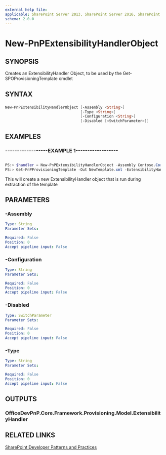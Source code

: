 ```yaml
---
external help file:
applicable: SharePoint Server 2013, SharePoint Server 2016, SharePoint Online
schema: 2.0.0
---
```

# New-PnPExtensibilityHandlerObject

## SYNOPSIS
Creates an ExtensibilityHandler Object, to be used by the Get-SPOProvisioningTemplate cmdlet

## SYNTAX 

### 
```powershell
New-PnPExtensibilityHandlerObject [-Assembly <String>]
                                  [-Type <String>]
                                  [-Configuration <String>]
                                  [-Disabled [<SwitchParameter>]]
```

## EXAMPLES

### ------------------EXAMPLE 1------------------
```powershell

PS:> $handler = New-PnPExtensibilityHandlerObject -Assembly Contoso.Core.Handlers -Type Contoso.Core.Handlers.MyExtensibilityHandler
PS:> Get-PnPProvisioningTemplate -Out NewTemplate.xml -ExtensibilityHandlers $handler
```

This will create a new ExtensibilityHandler object that is run during extraction of the template

## PARAMETERS

### -Assembly


```yaml
Type: String
Parameter Sets: 

Required: False
Position: 0
Accept pipeline input: False
```

### -Configuration


```yaml
Type: String
Parameter Sets: 

Required: False
Position: 0
Accept pipeline input: False
```

### -Disabled


```yaml
Type: SwitchParameter
Parameter Sets: 

Required: False
Position: 0
Accept pipeline input: False
```

### -Type


```yaml
Type: String
Parameter Sets: 

Required: False
Position: 0
Accept pipeline input: False
```

## OUTPUTS

### OfficeDevPnP.Core.Framework.Provisioning.Model.ExtensibilityHandler

## RELATED LINKS

[SharePoint Developer Patterns and Practices](http://aka.ms/sppnp)